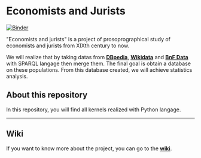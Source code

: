 # Economists and Jurists
[![Binder](https://mybinder.org/badge_logo.svg)](https://mybinder.org/v2/gh/Semantic-Data-for-Humanities/Economists_Jurists/7253bd1f11f52224f75cbb12299e679601a420b8)

"Economists and jurists" is a project of prosoprographical study of economists and jurists from XIXth century to now. 

We will realize that by taking datas from **[DBpedia](https://www.dbpedia.org/)**, **[Wikidata](https://www.wikidata.org/wiki/Wikidata:Main_Page)** and **[BnF Data](https://data.bnf.fr/)** with SPARQL langage then merge them. The final goal is obtain a database on these populations. From this database created, we will achieve statistics analysis. 

## About this repository

In this repository, you will find all kernels realized with Python langage. 


-------------- 

## Wiki

If you want to know more about the project, you can go to the **[wiki](https://github.com/Semantic-Data-for-Humanities/Economists_Jurists/wiki|wiki)**.

